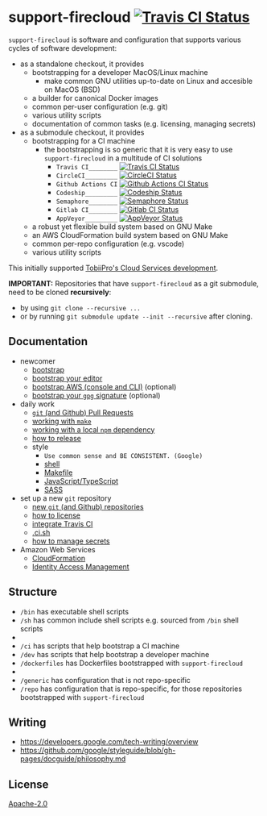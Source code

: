# support-firecloud [![Travis CI Status][2]][1]

`support-firecloud` is software and configuration that supports various cycles of software development:
* as a standalone checkout, it provides
  * bootstrapping for a developer MacOS/Linux machine
    * make common GNU utilities up-to-date on Linux and accesible on MacOS (BSD)
  * a builder for canonical Docker images
  * common per-user configuration (e.g. git)
  * various utility scripts
  * documentation of common tasks (e.g. licensing, managing secrets)
* as a submodule checkout, it provides
  * bootstrapping for a CI machine
    * the bootstrapping is so generic that it is very easy to use `support-firecloud` in a multitude of CI solutions
      * `Travis CI________` [![Travis CI Status][2]][1]
      * `CircleCI_________` [![CircleCI Status][4]][3]
      * `Github Actions CI` [![Github Actions CI Status][6]][5]
      * `Codeship_________` [![Codeship Status][8]][7]
      * `Semaphore________` [![Semaphore Status][10]][9]
      * `Gitlab CI________` [![Gitlab CI Status][12]][11]
      * `AppVeyor_________` [![AppVeyor Status][14]][13]
  * a robust yet flexible build system based on GNU Make
  * an AWS CloudFormation build system based on GNU Make
  * common per-repo configuration (e.g. vscode)
  * various utility scripts

This initially supported [TobiiPro's Cloud Services development](https://github.com/tobiipro/support-firecloud).


**IMPORTANT:** Repositories that have `support-firecloud` as a git submodule, need to be cloned **recursively**:
* by using `git clone --recursive ...`
* or by running `git submodule update --init --recursive` after cloning.


## Documentation

* newcomer
  * [bootstrap](doc/bootstrap.md)
  * [bootstrap your editor](doc/bootstrap-your-editor.md)
  * [bootstrap AWS (console and CLI)](doc/bootstrap-aws.md) (optional)
  * [bootstrap your `gpg` signature](doc/bootstrap-gpg.md) (optional)
* daily work
  * [`git` (and Github) Pull Requests](doc/working-with-git-pr.md)
  * [working with `make`](doc/working-with-make.md)
  * [working with a local `npm` dependency](doc/working-with-a-local-npm-dep.md)
  * [how to release](doc/how-to-release.md)
  * style
    * `Use common sense and BE CONSISTENT. (Google)`
    * [shell](doc/style-sh.md)
    * [Makefile](doc/style-mk.md)
    * [JavaScript/TypeScript](https://github.com/rokmoln/eslint-config-firecloud)
    * [SASS](https://github.com/rokmoln/sass-lint-config-firecloud)
* set up a new `git` repository
  * [new `git` (and Github) repositories](doc/working-with-git-new.md)
  * [how to license](doc/how-to-license.md)
  * [integrate Travis CI](doc/integrate-travis-ci.md)
  * [.ci.sh](doc/ci-sh.md)
  * [how to manage secrets](doc/how-to-manage-secrets.md)
* Amazon Web Services
  * [CloudFormation](repo/cfn/README.md)
  * [Identity Access Management](doc/aws-iam.md)


## Structure

* `/bin` has executable shell scripts
* `/sh` has common include shell scripts e.g. sourced from `/bin` shell scripts
*
* `/ci` has scripts that help bootstrap a CI machine
* `/dev` has scripts that help bootstrap a developer machine
* `/dockerfiles` has Dockerfiles bootstrapped with `support-firecloud`
*
* `/generic` has configuration that is not repo-specific
* `/repo` has configuration that is repo-specific, for those repositories bootstrapped with `support-firecloud`


## Writing

* https://developers.google.com/tech-writing/overview
* https://github.com/google/styleguide/blob/gh-pages/docguide/philosophy.md


## License

[Apache-2.0](LICENSE)


  [1]: https://travis-ci.com/rokmoln/support-firecloud
  [2]: https://travis-ci.com/rokmoln/support-firecloud.svg?branch=master
  [3]: https://circleci.com/gh/rokmoln/support-firecloud/tree/master
  [4]: https://circleci.com/gh/rokmoln/support-firecloud/tree/master.svg?style=svg
  [5]: https://github.com/rokmoln/support-firecloud/actions?query=workflow%3ACI+branch%3Amaster
  [6]: https://github.com/rokmoln/support-firecloud/workflows/CI/badge.svg?branch=master
  [7]: https://app.codeship.com/projects/388210
  [8]: https://app.codeship.com/projects/8fe9ad00-438f-0138-d313-2e664bcb50ed/status?branch=master
  [9]: https://rokmoln.semaphoreci.com/branches/3afa32fb-b027-4a02-8e99-8a4ba73dac12
  [10]: https://rokmoln.semaphoreci.com/badges/support-firecloud/branches/master.svg
  [11]: https://gitlab.com/rokmoln/support-firecloud/commits/master
  [12]: https://gitlab.com/rokmoln/support-firecloud/badges/master/pipeline.svg
  [13]: https://ci.appveyor.com/project/andreineculau/support-firecloud/branch/master
  [14]: https://ci.appveyor.com/api/projects/status/da744jauw31fi66h/branch/master?svg=true

